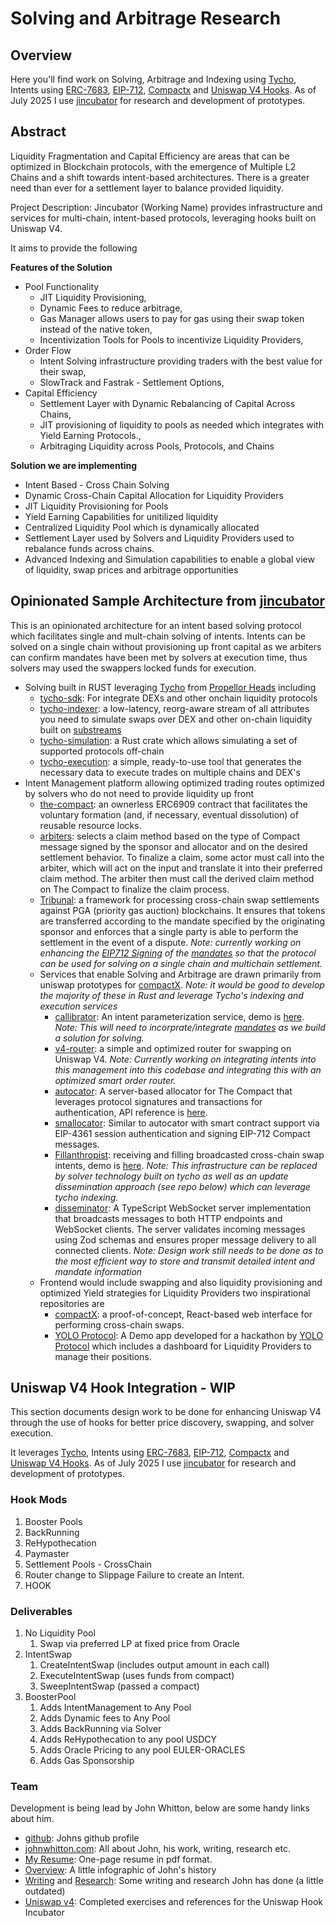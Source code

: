 # Solving and Arbitrage Research

## Overview

Here you'll find work on Solving, Arbitrage and Indexing using [Tycho](https://docs.propellerheads.xyz/tycho/overview), Intents using [ERC-7683](https://www.erc7683.org/spec), [EIP-712](https://eips.ethereum.org/EIPS/eip-712), [Compactx](https://github.com/uniswap/compactx) and [Uniswap V4 Hooks](https://docs.uniswap.org/contracts/v4/overview). As of July 2025 I use [jincubator](https://github.com/jincubator) for research and development of prototypes.

## Abstract

Liquidity Fragmentation and Capital Efficiency are areas that can be optimized in Blockchain protocols, with the emergence of Multiple L2 Chains and a shift towards intent-based architectures. There is a greater need than ever for a settlement layer to balance provided liquidity.

Project Description: Jincubator (Working Name) provides infrastructure and services for multi-chain, intent-based protocols, leveraging hooks built on Uniswap V4.

It aims to provide the following

**Features of the Solution**

- Pool Functionality
  - JIT Liquidity Provisioning,
  - Dynamic Fees to reduce arbitrage,
  - Gas Manager allows users to pay for gas using their swap token instead of the native token,
  - Incentivization Tools for Pools to incentivize Liquidity Providers,
- Order Flow
  - Intent Solving infrastructure providing traders with the best value for their swap,
  - SlowTrack and Fastrak - Settlement Options,
- Capital Efficiency
  - Settlement Layer with Dynamic Rebalancing of Capital Across Chains,
  - JIT provisioning of liquidity to pools as needed which integrates with Yield Earning Protocols.,
  - Arbitraging Liquidity across Pools, Protocols, and Chains


**Solution we are implementing**

- Intent Based - Cross Chain Solving
- Dynamic Cross-Chain Capital Allocation for Liquidity Providers
- JIT Liquidity Provisioning for Pools
- Yield Earning Capabilities for unitilized liquidity
- Centralized Liquidity Pool which is dynamically allocated
- Settlement Layer used by Solvers and Liquidity Providers used to rebalance funds across chains.
- Advanced Indexing and Simulation capabilities to enable a global view of liquidity, swap prices and arbitrage opportunities

## Opinionated Sample Architecture from [jincubator](https://github.com/jincubator)

This is an opinionated architecture for an intent based solving protocol which facilitates single and mult-chain solving of intents. Intents can be solved on a single chain without provisioning up front capital as we arbiters can confirm mandates have been met by solvers at execution time, thus solvers may used the swappers locked funds for execution.

- Solving built in RUST leveraging [Tycho](https://docs.propellerheads.xyz/tycho/overview) from [Propellor Heads](https://www.propellerheads.xyz/) including
  - [tycho-sdk](https://github.com/propeller-heads/tycho-protocol-sdk): For integrate DEXs and other onchain liquidity protocols
  - [tycho-indexer](https://github.com/propeller-heads/tycho-indexer): a low-latency, reorg-aware stream of all attributes you need to simulate swaps over DEX and other on-chain liquidity built on [substreams](https://github.com/streamingfast/substreams)
  - [tycho-simulation](https://github.com/propeller-heads/tycho-simulation): a Rust crate which allows simulating a set of supported protocols off-chain
  - [tycho-execution](https://github.com/propeller-heads/tycho-execution): a simple, ready-to-use tool that generates the necessary data to execute trades on multiple chains and DEX's
- Intent Management platform allowing optimized trading routes optimized by solvers who do not need to provide liquidity up front
  - [the-compact](https://github.com/Uniswap/the-compact): an ownerless ERC6909 contract that facilitates the voluntary formation (and, if necessary, eventual dissolution) of reusable resource locks.
  - [arbiters](https://github.com/Uniswap/arbiters): selects a claim method based on the type of Compact message signed by the sponsor and allocator and on the desired settlement behavior. To finalize a claim, some actor must call into the arbiter, which will act on the input and translate it into their preferred claim method. The arbiter then must call the derived claim method on The Compact to finalize the claim process.
  - [Tribunal](https://github.com/uniswap/tribunal): a framework for processing cross-chain swap settlements against PGA (priority gas auction) blockchains. It ensures that tokens are transferred according to the mandate specified by the originating sponsor and enforces that a single party is able to perform the settlement in the event of a dispute. _Note: currently working on enhancing the [EIP712 Signing](https://eips.ethereum.org/EIPS/eip-712) of the [mandates](https://github.com/uniswap/tribunal?tab=readme-ov-file#mandate-structure) so that the protocol can be used for solving on a single chain and multichain settlement._
  - Services that enable Solving and Arbitrage are drawn primarily from uniswap prototypes for [compactX](https://github.com/uniswap/compactx). _Note: it would be good to develop the majority of these in Rust and leverage Tycho's indexing and execution services_
    - [callibrator](https://github.com/Uniswap/Calibrator): An intent parameterization service, demo is [here](https://calibrat0r.com/). _Note: This will need to incorprate/integrate [mandates](https://github.com/uniswap/tribunal?tab=readme-ov-file#mandate-structure) as we build a solution for solving._
    - [v4-router](https://github.com/jincubator/v4-router): a simple and optimized router for swapping on Uniswap V4. _Note: Currently working on integrating intents into this management into this codebase and integrating this with an optimized smart order router._
    - [autocator](https://github.com/uniswap/autocator): A server-based allocator for The Compact that leverages protocol signatures and transactions for authentication, API reference is [here](https://autocator.org/).
    - [smallocator](https://github.com/Uniswap/Smallocator): Similar to autocator with smart contract support via EIP-4361 session authentication and signing EIP-712 Compact messages.
    - [Fillanthropist](https://github.com/Uniswap/Fillanthropist): receiving and filling broadcasted cross-chain swap intents, demo is [here](https://fillanthropist.org/). _Note: This infrastructure can be replaced by solver technology built on tycho as well as an update dissemination approach (see repo below) which can leverage tycho indexing._
    - [disseminator](https://github.com/Uniswap/disseminator): A TypeScript WebSocket server implementation that broadcasts messages to both HTTP endpoints and WebSocket clients. The server validates incoming messages using Zod schemas and ensures proper message delivery to all connected clients. _Note: Design work still needs to be done as to the most efficient way to store and transmit detailed intent and mandate information_
  - Frontend would include swapping and also liquidity provisioning and optimized Yield strategies for Liquidity Providers two inspirational repositories are
    - [compactX](https://github.com/uniswap/compactx): a proof-of-concept, React-based web interface for performing cross-chain swaps.
    - [YOLO Protocol](https://yolo-demo-ui-hackathon-chainlink-ch.vercel.app/): A Demo app developed for a hackathon by [YOLO Protocol](https://linktr.ee/yolo.protocol) which includes a dashboard for Liquidity Providers to manage their positions.
   
## Uniswap V4 Hook Integration - WIP

This section documents design work to be done for enhancing Uniswap V4 through the use of hooks for better price discovery, swapping, and solver execution.

It leverages [Tycho](https://docs.propellerheads.xyz/tycho/overview), Intents using [ERC-7683](https://www.erc7683.org/spec), [EIP-712](https://eips.ethereum.org/EIPS/eip-712), [Compactx](https://github.com/uniswap/compactx) and [Uniswap V4 Hooks](https://docs.uniswap.org/contracts/v4/overview). As of July 2025 I use [jincubator](https://github.com/jincubator) for research and development of prototypes.

### Hook Mods

1. Booster Pools
2. BackRunning
3. ReHypothecation
4. Paymaster
5. Settlement Pools - CrossChain
6. Router change to Slippage Failure to create an Intent.
7. HOOK

### Deliverables

1.  No Liquidity Pool
    1. Swap via preferred LP at fixed price from Oracle
2.  IntentSwap
    1. CreateIntentSwap (includes output amount in each call)
    2. ExecuteIntentSwap (uses funds from compact)
    3. SweepIntentSwap (passed a compact)
3.  BoosterPool
    1. Adds IntentManagement to Any Pool
    2. Adds Dynamic fees to Any Pool
    3. Adds BackRunning via Solver
    4. Adds ReHypothecation to any pool USDCY
    5. Adds Oracle Pricing to any pool EULER-ORACLES
    6. Adds Gas Sponsorship

### Team

Development is being lead by John Whitton, below are some handy links about him.

- [github](https://github.com/johnwhitton): Johns github profile
- [johnwhitton.com](https://johnwhitton.com): All about John, his work, writing, research etc.
- [My Resume](https://resume.johnwhitton.com): One-page resume in pdf format.
- [Overview](https://overview.johnwhitton.com): A little infographic of John's history
- [Writing](https://johnwhitton.com/posts.html) and [Research](https://johnwhitton.com/research.html): Some writing and research John has done (a little outdated)
- [Uniswap v4](https://github.com/johnwhitton/uhi5-exercises): Completed exercises and references for the Uniswap Hook Incubator
